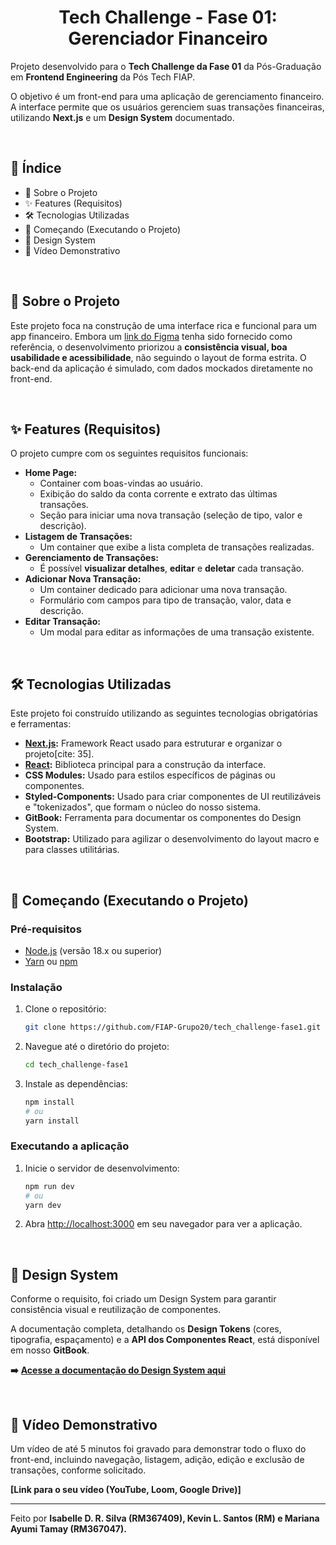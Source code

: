 <h1 align="center">Tech Challenge - Fase 01: Gerenciador Financeiro</h2>

Projeto desenvolvido para o **Tech Challenge da Fase 01** da Pós-Graduação em **Frontend Engineering** da Pós Tech FIAP.

O objetivo é um front-end para uma aplicação de gerenciamento financeiro. A interface permite que os usuários gerenciem suas transações financeiras, utilizando **Next.js** e um **Design System** documentado.

<br />

## 📖 Índice

* 🎯 Sobre o Projeto
* ✨ Features (Requisitos)
* 🛠️ Tecnologias Utilizadas
* 🚀 Começando (Executando o Projeto)
* 🎨 Design System
* 🎥 Vídeo Demonstrativo

<br />

## 🎯 Sobre o Projeto

Este projeto foca na construção de uma interface rica e funcional para um app financeiro. Embora um [link do Figma](https://www.figma.com/design/ns5TC3X5Xr8V713LYKg9KA/Projeto-Financeiro?node-id=503-4264\&t=qZy56WDAUfXtS23Y-1) tenha sido fornecido como referência, o desenvolvimento priorizou a **consistência visual, boa usabilidade e acessibilidade**, não seguindo o layout de forma estrita. O back-end da aplicação é simulado, com dados mockados diretamente no front-end.

<br />

## ✨ Features (Requisitos)

O projeto cumpre com os seguintes requisitos funcionais:

* **Home Page:**
  * Container com boas-vindas ao usuário.
  * Exibição do saldo da conta corrente e extrato das últimas transações.
  * Seção para iniciar uma nova transação (seleção de tipo, valor e descrição).
* **Listagem de Transações:**
  * Um container que exibe a lista completa de transações realizadas.
* **Gerenciamento de Transações:**
  * É possível **visualizar detalhes**, **editar** e **deletar** cada transação.
* **Adicionar Nova Transação:**
  * Um container dedicado para adicionar uma nova transação.
  * Formulário com campos para tipo de transação, valor, data e descrição.
* **Editar Transação:**
  * Um modal para editar as informações de uma transação existente.

<br />

## 🛠️ Tecnologias Utilizadas

Este projeto foi construído utilizando as seguintes tecnologias obrigatórias e ferramentas:

* [**Next.js**](https://nextjs.org/)**:** Framework React usado para estruturar e organizar o projeto\[cite: 35].
* [**React**](https://reactjs.org/)**:** Biblioteca principal para a construção da interface.
* **CSS Modules:** Usado para estilos específicos de páginas ou componentes.
* **Styled-Components:** Usado para criar componentes de UI reutilizáveis e "tokenizados", que formam o núcleo do nosso sistema.
* **GitBook:** Ferramenta para documentar os componentes do Design System.
* **Bootstrap:** Utilizado para agilizar o desenvolvimento do layout macro e para classes utilitárias.

<br />

## 🚀 Começando (Executando o Projeto)

### Pré-requisitos

* [Node.js](https://nodejs.org/) (versão 18.x ou superior)
* [Yarn](https://yarnpkg.com/) ou [npm](https://www.npmjs.com/)

### Instalação

1.  Clone o repositório:

    ```bash
    git clone https://github.com/FIAP-Grupo20/tech_challenge-fase1.git
    ```
2.  Navegue até o diretório do projeto:

    ```bash
    cd tech_challenge-fase1
    ```
3.  Instale as dependências:

    ```bash
    npm install
    # ou
    yarn install
    ```

### Executando a aplicação

1.  Inicie o servidor de desenvolvimento:

    ```bash
    npm run dev
    # ou
    yarn dev
    ```
2. Abra [http://localhost:3000](http://localhost:3000) em seu navegador para ver a aplicação.

<br />

## 🎨 Design System

Conforme o requisito, foi criado um Design System para garantir consistência visual e reutilização de componentes.

A documentação completa, detalhando os **Design Tokens** (cores, tipografia, espaçamento) e a **API dos Componentes React**, está disponível em nosso **GitBook**.

**➡️** [**Acesse a documentação do Design System aqui**](https://app.gitbook.com/o/XUivLOXurmq6jKJhQ94T/s/uNtwr5pD8iinuOEvRkt2/)

<br />

## 🎥 Vídeo Demonstrativo

Um vídeo de até 5 minutos foi gravado para demonstrar todo o fluxo do front-end, incluindo navegação, listagem, adição, edição e exclusão de transações, conforme solicitado.

**\[Link para o seu vídeo (YouTube, Loom, Google Drive)]**

***

Feito por **Isabelle D. R. Silva (RM367409), Kevin L. Santos (RM) e Mariana Ayumi Tamay (RM367047).**
